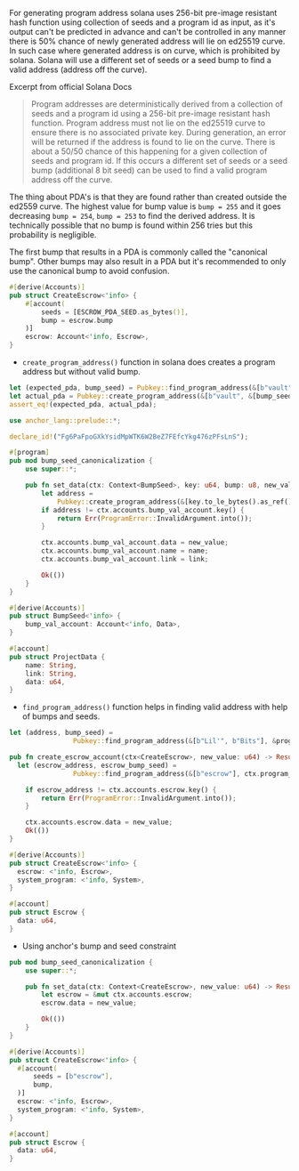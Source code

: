 For generating program address solana uses 256-bit pre-image resistant hash function using collection of seeds and a program id as input,
as it's output can't be predicted in advance and can't be controlled in any manner there is 50% chance of newly generated address will lie on ed25519 curve.
In such case where generated address is on curve, which is prohibited by solana. Solana will use a different set of seeds or a seed bump to find a valid address (address off the curve).

Excerpt from official Solana Docs

>Program addresses are deterministically derived from a collection of seeds and a program id using a 256-bit pre-image resistant hash function. 
>Program address must not lie on the ed25519 curve to ensure there is no associated private key. During generation, an error will be returned if the address is found to lie on the curve. 
>There is about a 50/50 chance of this happening for a given collection of seeds and program id. If this occurs a different set of seeds or a seed bump (additional 8 bit seed) can be used to find a valid program address off the curve.

The thing about PDA's is that they are found rather than created outside the ed2559 curve. The highest value for bump value is `bump = 255` and it goes decreasing `bump = 254`, `bump = 253` to find the derived address.
It is technically possible that no bump is found within 256 tries but this probability is negligible.

The first bump that results in a PDA is commonly called the "canonical bump". Other bumps may also result in a PDA but it's recommended to only use the canonical bump to avoid confusion.
```rust
#[derive(Accounts)]
pub struct CreateEscrow<'info> {
	#[account(
    	seeds = [ESCROW_PDA_SEED.as_bytes()],
	    bump = escrow.bump
	)]
	escrow: Account<'info, Escrow>,
}
```

- `create_program_address()` function in solana does creates a program address but without valid bump.
```rust
let (expected_pda, bump_seed) = Pubkey::find_program_address(&[b"vault"], &program_id);
let actual_pda = Pubkey::create_program_address(&[b"vault", &[bump_seed]], &program_id)?;
assert_eq!(expected_pda, actual_pda);
```

```rust
use anchor_lang::prelude::*;

declare_id!("Fg6PaFpoGXkYsidMpWTK6W2BeZ7FEfcYkg476zPFsLnS");

#[program]
pub mod bump_seed_canonicalization {
    use super::*;

    pub fn set_data(ctx: Context<BumpSeed>, key: u64, bump: u8, new_value: u64, project_name: String, link: String) -> Result<()> {
        let address =
            Pubkey::create_program_address(&[key.to_le_bytes().as_ref(), &[bump]], ctx.program_id).unwrap();
        if address != ctx.accounts.bump_val_account.key() {
            return Err(ProgramError::InvalidArgument.into());
        }

        ctx.accounts.bump_val_account.data = new_value;
        ctx.accounts.bump_val_account.name = name;
        ctx.accounts.bump_val_account.link = link;

        Ok(())
    }
}

#[derive(Accounts)]
pub struct BumpSeed<'info> {
    bump_val_account: Account<'info, Data>,
}

#[account]
pub struct ProjectData {
    name: String,
    link: String,
    data: u64,
}
```

- `find_program_address()` function helps in finding valid address with help of bumps and seeds.
```rust
let (address, bump_seed) =
                Pubkey::find_program_address(&[b"Lil'", b"Bits"], &program_id);
```

```rust
pub fn create_escrow_account(ctx<CreateEscrow>, new_value: u64) -> Result<()> {
  let (escrow_address, escrow_bump_seed) =
                Pubkey::find_program_address(&[b"escrow"], ctx.program_id);

    if escrow_address != ctx.accounts.escrow.key() {
        return Err(ProgramError::InvalidArgument.into());
    }

    ctx.accounts.escrow.data = new_value;
    Ok(())
}

#[derive(Accounts)]
pub struct CreateEscrow<'info> {
  escrow: <'info, Escrow>,
  system_program: <'info, System>,
}

#[account]
pub struct Escrow {
  data: u64,
}
```

- Using anchor's bump and seed constraint

```rust
pub mod bump_seed_canonicalization {
    use super::*;

    pub fn set_data(ctx: Context<CreateEscrow>, new_value: u64) -> Result<()> {
        let escrow = &mut ctx.accounts.escrow;
        escrow.data = new_value;

        Ok(())
    }
}

#[derive(Accounts)]
pub struct CreateEscrow<'info> {
  #[account(
      seeds = [b"escrow"],
      bump,
  )]
  escrow: <'info, Escrow>,
  system_program: <'info, System>,
}

#[account]
pub struct Escrow {
  data: u64,
}
```

